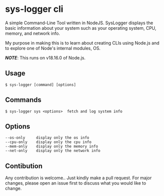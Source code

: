 # sys-logger cli

A simple Command-Line Tool written in NodeJS. SysLogger displays the basic information about your system such as your operating system,
CPU, memory, and network info. 

My purpose in making this is to learn about creating CLIs using Node.js and to explore one of Node's internal modules, OS.

***NOTE***: This runs on v18.16.0 of Node.js.

## Usage

```shell
$ sys-logger [command] [options]
```

## Commands

```shell
$ sys-logger sys <options>  fetch and log system info
```

## Options

```console
--os-only     display only the os info 
--cpu-only    display only the cpu info
--mem-only    display only the memory info
--net-only    display only the network info
```

## Contibution

Any contribution is welcome.. Just kindly make a pull request. For major changes, please open an issue first to discuss what you would like to change. 






